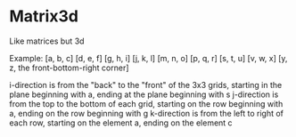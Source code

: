 # Matrix3d
Like matrices but 3d

Example:
  [a, b, c]
  [d, e, f]
  [g, h, i]
			[j, k, l]
			[m, n, o]
			[p, q, r]
						[s, t, u]
						[v, w, x]
						[y, z, the front-bottom-right corner]
						
i-direction is from the "back" to the "front" of the 3x3 grids, starting in the plane beginning with a, ending at the plane beginning with s
j-direction is from the top to the bottom of each grid, starting on the row beginning with a, ending on the row beginning with g
k-direction is from the left to right of each row, starting on the element a, ending on the element c
